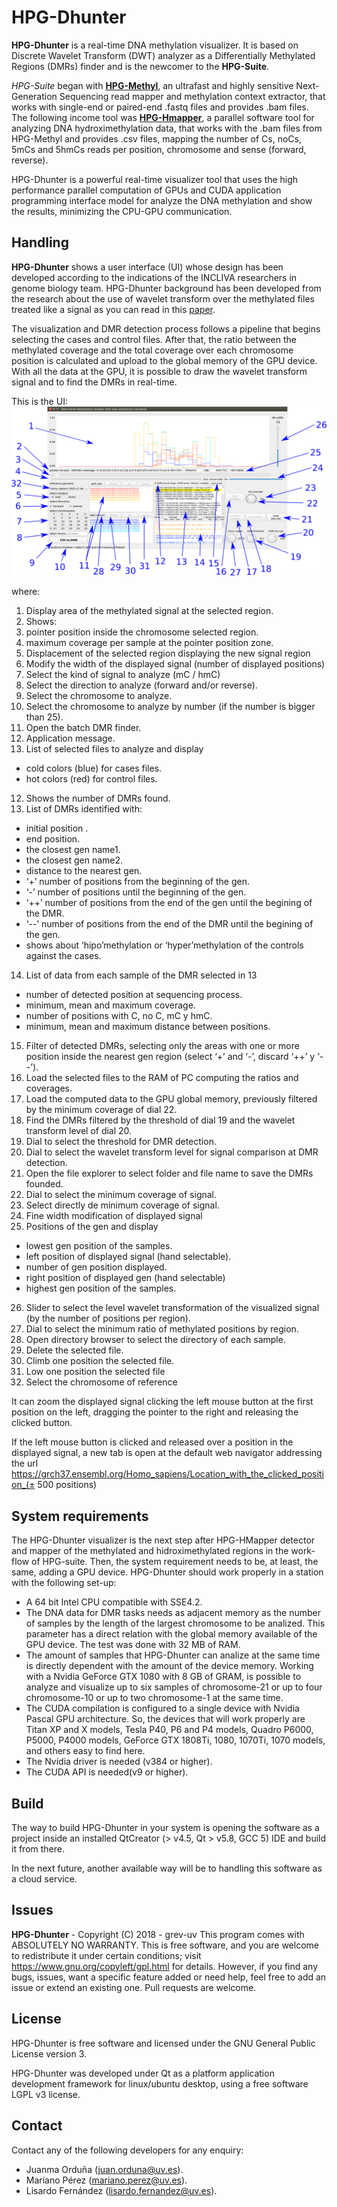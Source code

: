 # HPG-Dhunter

**HPG-Dhunter** is a real-time DNA methylation visualizer. It is based on Discrete Wavelet Transform (DWT) analyzer as a Differentially Methylated Regions (DMRs) finder and is the newcomer to the **HPG-Suite**.

*HPG-Suite* began with [**HPG-Methyl**](https://github.com/grev-uv/hpg-methyl), an ultrafast and highly sensitive Next-Generation Sequencing read mapper and methylation context extractor, that works with single-end or paired-end .fastq files and provides .bam files. The following income tool was [**HPG-Hmapper**](https://github.com/grev-uv/hpg-hmapper), a parallel software tool for analyzing DNA hydroximethylation data, that works with the .bam files from HPG-Methyl and provides .csv files, mapping the number of Cs, noCs, 5mCs and 5hmCs reads per position, chromosome and sense (forward, reverse).

HPG-Dhunter is a powerful real-time visualizer tool that uses the high performance parallel computation of GPUs and CUDA application programming interface model for analyze the DNA methylation and show the results, minimizing the CPU-GPU communication.

## Handling
**HPG-Dhunter** shows a user interface (UI) whose design has been developed according to the indications of the INCLIVA researchers in genome biology team. HPG-Dhunter background has been developed from the research about the use of wavelet transform over the methylated files treated like a signal as you can read in this [paper](https://link.springer.com/article/10.1007%2Fs11227-018-2670-5).

The visualization and DMR detection process follows a pipeline that begins selecting the cases and control files. After that, the ratio between the methylated coverage and the total coverage over each chromosome position is calculated and upload to the global memory of the GPU device. With all the data at the GPU, it is possible to draw the wavelet transform signal and to find the DMRs in real-time.

This is the UI:
![](images/numeracion_interface_v4.png)

where:
1. Display area of the methylated signal at the selected region.
2. Shows:
1. pointer position inside the chromosome selected region.
2. maximum coverage per sample at the pointer position zone.
3. Displacement of the selected region displaying the new signal region
4. Modify the width of the displayed signal (number of displayed positions)
5. Select the kind of signal to analyze (mC / hmC)
6. Select the direction to analyze (forward and/or reverse).
7. Select the chromosome to analyze.
8. Select the chromosome to analyze by number (if the number is bigger than 25).
9. Open the batch DMR finder.
10. Application message.
11. List of selected files to analyze and display
  - cold colors (blue) for cases files.
  - hot colors (red) for control files.
12. Shows the number of DMRs found.
13. List of DMRs identified with:
  - initial position .
  - end position.
  - the closest gen name1.
  - the closest gen name2.
  - distance to the nearest gen.
  - ‘+’ number of positions from the beginning of the gen.
  - ‘-’ number of positions until the beginning of the gen.
  - ‘++’ number of positions from the end of the gen until the begining of the DMR.
  - ‘--’ number of positions from the end of the DMR until the begining of the gen.
  - shows about ‘hipo’methylation or ‘hyper’methylation of the controls against the cases.
14. List of data from each sample of the DMR selected in 13
  - number of detected position at sequencing process.
  - minimum, mean and maximum coverage.
  - number of positions with C, no C, mC y hmC.
  - minimum, mean and maximum distance between positions.
15. Filter of detected DMRs, selecting only the areas with one or more position inside the nearest gen region (select ‘+’ and ‘-’, discard ‘++’ y ‘--’).
16. Load the selected files to the RAM of PC computing the ratios and coverages.
17. Load the computed data to the GPU global memory, previously filtered by the minimum coverage of dial 22.
18. Find the DMRs filtered by the threshold of dial 19 and the wavelet transform level of dial 20.
19. Dial to select the threshold for DMR detection.
20. Dial to select the wavelet transform level for signal comparison at DMR detection.
21. Open the file explorer to select folder and file name to save the DMRs founded.
22. Dial to select the minimum coverage of signal.
23. Select directly de minimum coverage of signal.
24. Fine width modification of displayed signal
25. Positions of the gen and display
  - lowest gen position of the samples.
  - left position of displayed signal (hand selectable).
  - number of gen position displayed.
  - right position of displayed gen (hand selectable)
  - highest gen position of the samples.
26. Slider to select the level wavelet transformation of the visualized signal (by the number of positions per region).
27. Dial to select the minimum ratio of methylated positions by region. 
28. Open directory browser to select the directory of each sample.
29. Delete the selected file.
30. Climb one position the selected file.
31. Low one position the selected file
32. Select the chromosome of reference

It can zoom the displayed signal clicking the left mouse button at the first position on the left, dragging the pointer to the right and releasing the clicked button.

If the left mouse button is clicked and released over a position in the displayed signal, a new tab is open at the default web navigator addressing the url https://grch37.ensembl.org/Homo_sapiens/Location_with_the_clicked_position_(± 500 positions)

## System requirements
The HPG-Dhunter visualizer is the next step after HPG-HMapper detector and mapper of the methylated and hidroximethylated regions in the work-flow of HPG-suite. Then, the system requirement needs to be, at least, the same, adding a GPU device.
HPG-Dhunter should work properly in a station with the following set-up:
- A 64 bit Intel CPU compatible with SSE4.2.
- The DNA data for DMR tasks needs as adjacent memory as the number of samples by the length of the largest chromosome to be analized. This parameter has a direct relation with the global memory available of the GPU device. The test was done with 32 MB of RAM.
- The amount of samples that HPG-Dhunter can analize at the same time is directly dependent with the amount of the device memory. Working with a Nvidia GeForce GTX 1080 with 8 GB of GRAM, is possible to analyze and visualize up to six samples of chromosome-21 or up to four chromosome-10 or up to two chromosome-1 at the same time.
- The CUDA compilation is configured to a single device with Nvidia Pascal GPU architecture. So, the devices that will work properly are Titan XP and X models, Tesla P40, P6 and P4 models, Quadro P6000, P5000, P4000 models, GeForce GTX 1808Ti, 1080, 1070Ti, 1070 models, and others easy to find here.
- The Nvidia driver is needed (v384 or higher).
- The CUDA API is needed(v9 or higher).

## Build
The way to build HPG-Dhunter in your system is opening the software as a project inside an installed QtCreator (> v4.5, Qt > v5.8, GCC 5) IDE and build it from there.

In the next future, another available way will be to handling this software as a cloud service.

## Issues
**HPG-Dhunter** - Copyright (C) 2018 - grev-uv
This program comes with ABSOLUTELY NO WARRANTY.
This is free software, and you are welcome to redistribute it under certain conditions; visit https://www.gnu.org/copyleft/gpl.html for details.
However, if you find any bugs, issues, want a specific feature added or need help, feel free to add an issue or extend an existing one. Pull requests are welcome.

## License
HPG-Dhunter is free software and licensed under the GNU General Public License version 3.

HPG-Dhunter was developed under Qt as a platform application development framework for linux/ubuntu desktop, using a free software LGPL v3 license.

## Contact
Contact any of the following developers for any enquiry:
- Juanma Orduña (juan.orduna@uv.es). 
- Mariano Pérez (mariano.perez@uv.es). 
- Lisardo Fernández (lisardo.fernandez@uv.es). 
